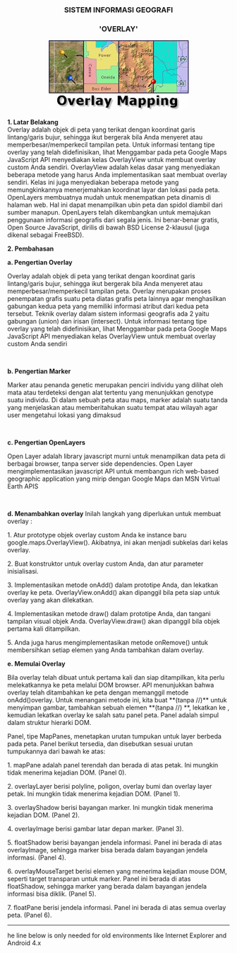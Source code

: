 <h3 align="center">SISTEM INFORMASI GEOGRAFI</h3>
<h3 align="center">
'OVERLAY'
</h3>


<p align="center">
  <img src="https://github.com/nadiaaaAR/Geographic-Information-System/blob/master/img/overlay.jpg">
</p>


**1. Latar Belakang**<br>
Overlay adalah objek di peta yang terikat dengan koordinat garis lintang/garis bujur, sehingga ikut bergerak bila Anda menyeret atau memperbesar/memperkecil tampilan peta. Untuk informasi tentang tipe overlay yang telah didefinisikan, lihat Menggambar pada peta Google Maps JavaScript API menyediakan kelas OverlayView untuk membuat overlay custom Anda sendiri. OverlayView adalah kelas dasar yang menyediakan beberapa metode yang harus Anda implementasikan saat membuat overlay sendiri. Kelas ini juga menyediakan beberapa metode yang memungkinkannya menerjemahkan koordinat layar dan lokasi pada peta. 
OpenLayers membuatnya mudah untuk menempatkan peta dinamis di halaman web. Hal ini dapat menampilkan ubin peta dan spidol diambil dari sumber manapun. OpenLayers telah dikembangkan untuk memajukan penggunaan informasi geografis dari segala jenis. Ini benar-benar gratis, Open Source JavaScript, dirilis di bawah BSD License 2-klausul (juga dikenal sebagai FreeBSD).

**2. Pembahasan**<br>

**a.	Pengertian Overlay**
<p>Overlay adalah objek di peta yang terikat dengan koordinat garis lintang/garis bujur, sehingga ikut bergerak bila Anda menyeret atau memperbesar/memperkecil tampilan peta. Overlay merupakan proses penempatan grafis suatu peta diatas grafis peta lainnya agar menghasilkan gabungan kedua peta yang memiliki informasi atribut dari kedua peta tersebut. Teknik overlay dalam sistem informasi geografis ada 2 yaitu gabungan (union) dan irisan (intersect). Untuk informasi tentang tipe overlay yang telah didefinisikan, lihat Menggambar pada peta Google Maps JavaScript API menyediakan kelas OverlayView untuk membuat overlay custom Anda sendiri</p><br>

**b.	Pengertian Marker**
<p>Marker atau penanda genetic merupakan penciri individu yang dilihat oleh mata atau terdeteksi dengan alat tertentu yang menunjukkan genotype suatu individu. Di dalam sebuah peta atau maps, marker adalah suatu tanda yang menjelaskan atau memberitahukan suatu tempat atau wilayah agar user mengetahui lokasi yang dimaksud</p><br>

**c.	Pengertian OpenLayers**
<p>Open Layer adalah library javascript murni untuk menampilkan data peta di berbagai browser, tanpa server side dependencies. Open Layer mengimplementasikan javascript API untuk membangun rich web-based geographic application yang mirip dengan Google Maps dan MSN Virtual Earth APIS</p><br>

**d.	Menambahkan overlay**
Inilah langkah yang diperlukan untuk membuat overlay :<br>

<p>1.	Atur prototype objek overlay custom Anda ke instance baru google.maps.OverlayView(). Akibatnya, ini akan menjadi subkelas dari kelas overlay.</p>
<p>2.	Buat konstruktor untuk overlay custom Anda, dan atur parameter inisialisasi.</p>
<p>3.	Implementasikan metode onAdd() dalam prototipe Anda, dan lekatkan overlay ke peta. OverlayView.onAdd() akan dipanggil bila peta siap untuk overlay yang akan dilekatkan.</p>
<p>4.	Implementasikan metode draw() dalam prototipe Anda, dan tangani tampilan visual objek Anda. OverlayView.draw() akan dipanggil bila objek pertama kali ditampilkan.</p>
<p>5.	Anda juga harus mengimplementasikan metode onRemove() untuk membersihkan setiap elemen yang Anda tambahkan dalam overlay.</p>


**e.	Memulai Overlay**
<p>Bila overlay telah dibuat untuk pertama kali dan siap ditampilkan, kita perlu melekatkannya ke peta melalui DOM browser. API menunjukkan bahwa overlay telah ditambahkan ke peta dengan memanggil metode onAdd()overlay. Untuk menangani metode ini, kita buat <//div//> **(tanpa //)** untuk menyimpan gambar, tambahkan sebuah elemen <//img//> **(tanpa //) **, lekatkan ke <//div//>, kemudian lekatkan overlay ke salah satu panel peta. Panel adalah simpul dalam struktur hierarki DOM.</p>
Panel, tipe MapPanes, menetapkan urutan tumpukan untuk layer berbeda pada peta. Panel berikut tersedia, dan disebutkan sesuai urutan tumpukannya dari bawah ke atas:<p>
<p>1.	mapPane adalah panel terendah dan berada di atas petak. Ini mungkin tidak menerima kejadian DOM. (Panel 0).</p>
<p>2.	overlayLayer berisi polyline, poligon, overlay bumi dan overlay layer petak. Ini mungkin tidak menerima kejadian DOM. (Panel 1).</p>
<p>3.	overlayShadow berisi bayangan marker. Ini mungkin tidak menerima kejadian DOM. (Panel 2).</p>
<p>4.	overlayImage berisi gambar latar depan marker. (Panel 3).</p>
<p>5.	floatShadow berisi bayangan jendela informasi. Panel ini berada di atas overlayImage, sehingga marker bisa berada dalam bayangan jendela informasi. (Panel 4).</p>
<p>6.	overlayMouseTarget berisi elemen yang menerima kejadian mouse DOM, seperti target transparan untuk marker. Panel ini berada di atas floatShadow, sehingga marker yang berada dalam bayangan jendela informasi bisa diklik. (Panel 5).</p>
<p>7.	floatPane berisi jendela informasi. Panel ini berada di atas semua overlay peta. (Panel 6).</p></p>

---------------------------------
<!DOCTYPE html>
<html>
  <head>
    <title>Overlay</title>
    <link rel="stylesheet" href="https://openlayers.org/en/v3.20.1/css/ol.css" type="text/css">
    he line below is only needed for old environments like Internet Explorer and Android 4.x 
    <script src="https://cdn.polyfill.io/v2/polyfill.min.js?features=requestAnimationFrame,Element.prototype.classList,URL"></script>
    <script src="https://openlayers.org/en/v3.20.1/build/ol.js"></script>
    <script src="https://code.jquery.com/jquery-2.2.3.min.js"></script>
    <link rel="stylesheet" href="https://maxcdn.bootstrapcdn.com/bootstrap/3.3.6/css/bootstrap.min.css">
    <script src="https://maxcdn.bootstrapcdn.com/bootstrap/3.3.6/js/bootstrap.min.js"></script>
    <style>
      #marker {
        width: 30px;
        height: 30px;
        border: 7px solid #088;
        border-radius: 60px;
        background-color: #0000CD;
        opacity: 3.0;

      }
      #bandung {
        text-decoration: none;
        color: #FF0000;
        font-size: 11pt;
        font-weight: bold;
      }
      #marker1 {
        width: 30px;
        height: 30px;
        border: 7px solid #088;
        border-radius: 60px;
        background-color: #0000CD;
        opacity: 3.0;
      }
      #bulukumba {
        text-decoration: none;
        color: #FF0000;
        font-size: 11pt;
        font-weight: bold;
      }

.popover-content {
        min-width: 180px;
      }
    </style>
  </head>
  <body>
    <div id="map" class="map"></div>
    <div style="display: none;">
      Clickable label for Vienna 
      <a class="overlay" id="bandung" target="_blank" href="https://id.wikipedia.org/wiki/Kota_Bandung">Bandung</a>
      <div id="marker" title="Marker"></div>
      Clickable label for Vienna 
      <a class="overlay" id”bulukumba" target="_blank" href="https://id.wikipedia.org/wiki/bulukumba">Bulukumba</a>
      <div id="marker1" title="Marker"></div>
      Popup 
      <div id="popup" title="Welcome to My Maps"></div>
    </div>
    <script>

      var map = new ol.Map({
        layers: [
          new ol.layer.Tile({
            source: new ol.source.XYZ({
              url: 'https://map.vas.web.id/wmts/agm/webmercator/{z}/{x}/{y}.png'
            })
          })
        ],
        target: 'map',
        view: new ol.View({
          center: ol.proj.transform([118.015776, -2.6000285], 'EPSG:4326', 'EPSG:3857'),
          zoom: 5
        })
      });

      var pos = ol.proj.fromLonLat([107.609810,-6.914744]);

      // Vienna marker
      var marker = new ol.Overlay({
        position: pos,
        positioning: 'center-center',
        element: document.getElementById('marker'),
        stopEvent: false
      });
      map.addOverlay(marker);

// Vienna label
      var bandung = new ol.Overlay({
        position: pos,
        element: document.getElementById('bandung')
      });
      map.addOverlay(bandung);

      var pos1 = ol.proj.fromLonLat([105.3794937,-6.4457721]);

      // Vienna marker
      var marker1 = new ol.Overlay({
        position: pos1,
        positioning: 'center-center',
        element: document.getElementById('marker1'),
        stopEvent: false
      });
      map.addOverlay(marker1);

      // Vienna label
      var bulukumba = new ol.Overlay({
        position: pos1,
        element: document.getElementById('bulukumba')
      });
      map.addOverlay(bulukumba);

      // Popup showing the position the user clicked
      var popup = new ol.Overlay({
        element: document.getElementById('popup')
      });
      map.addOverlay(popup);

      map.on('click', function(evt) {
        var element = popup.getElement();
        var coordinate = evt.coordinate;
        var hdms = ol.coordinate.toStringHDMS(ol.proj.transform(
            coordinate, 'EPSG:3857', 'EPSG:4326'));

        $(element).popover('destroy');
        popup.setPosition(coordinate);
        // the keys are quoted to prevent renaming in ADVANCED mode.
        $(element).popover({
          'placement': 'top',
          'animation': false,
          'html': true,
          'content': '<p>The location you clicked was:</p><code>' + hdms + '</code>'
        });
        $(element).popover('show');
      });
    </script>
  </body>
</html> 

--------------------------------------

**Hasil Praktikum :**

<p align="center">
  <img src="https://github.com/nadiaaaAR/Geographic-Information-System/blob/master/img/map.PNG">
</p>

**3. Penutup**

**a. Kesimpulan**
Overlay merupakan proses penempatan grafis suatu peta diatas grafis peta lainnya agar menghasilkan gabungan kedua peta yang memiliki informasi atribut dari kedua peta tersebut. Teknik overlay dalam sistem informasi geografis ada 2 yaitu gabungan (union) dan irisan (intersect).


**a. Kesimpulan**
Selanjutnya untuk mendalami materi Overlay  dengan membaca sumber-sumber yang tersedia di buku maupun internet , dan melakukan praktikum mandiri.

**Link Github** 	            :  https://github.com/nadiaaaAR/Geographic-Information-System<br>

**Referensi**	                :  http://openlayers.org/two/<br>

**Scan Plagiarisme**          : <br>
   
a. searchenginereport     :   https://drive.google.com/open?id=0B831iVXSuoJcd2NlUEtiMWdYTlk <br>
        
                       
b. smallseotools	      :   https://drive.google.com/open?id=0B831iVXSuoJcTlVKa1ZWTkRTU2s<br>

                      

> - Fullname 				 : Nadia Ayu Lestari Arifin
> - Nickname 				 : Nadia
> - NPM		 				 : 1144002
> - Class	 				 : D4 TI 3C
> - Department  		     : Informatics Engineering
> - Collage					 : Politeknik Pos Indonesia


